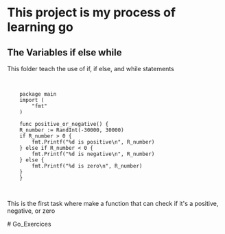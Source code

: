 <h1> This project is my process of learning go </h1>
<h2> The Variables if else while </h2>
<p> This folder teach the use of if, if else, and while statements </p>
<pre>

        package main
        import (
            "fmt"
        )

        func positive_or_negative() {
        R_number := RandInt(-30000, 30000)
        if R_number > 0 {
            fmt.Printf("%d is positive\n", R_number)
        } else if R_number < 0 {
            fmt.Printf("%d is negative\n", R_number)
        } else {
            fmt.Printf("%d is zero\n", R_number)
        }
        }
</pre>
<p> This is the first task where make a function that can check if it's a positive, negative, or zero </p>
# Go_Exercices
